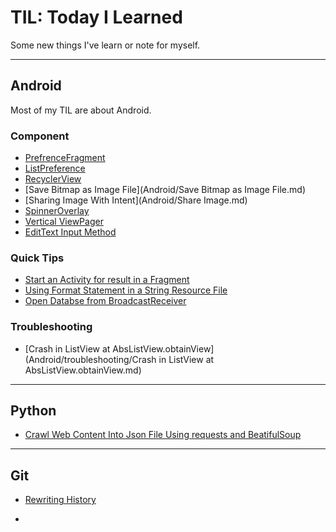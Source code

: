 # TIL: Today I Learned

Some new things I've learn or note for myself.

---
## Android
Most of my TIL are about Android.

### Component
- [PrefrenceFragment](Android/PreferenceFragment.md)
- [ListPreference](Android/ListPreference.md)
- [RecyclerView](Android/RecyclerView.md)
- [Save Bitmap as Image File](Android/Save Bitmap as Image File.md)
- [Sharing Image With Intent](Android/Share Image.md)
- [SpinnerOverlay](Android/SpinnerOverlay.md)
- [Vertical ViewPager](Android/VerticalViewPager.md)
- [EditText Input Method](Android/edit-type-and-input-method.md)

### Quick Tips
- [Start an Activity for result in a Fragment](Android/StartActivtyForResult.md)
- [Using Format Statement in a String Resource File](Android/format-statement-in-string-resource.md)
- [Open Databse from BroadcastReceiver](Android/open-db-from-broadcastreceiver.md)

### Troubleshooting
- [Crash in ListView at AbsListView.obtainView](Android/troubleshooting/Crash in ListView at AbsListView.obtainView.md)


---
## Python
- [Crawl Web Content Into Json File Using requests and BeatifulSoup](Python/crawl_web_content_into_json_file_using_requests_and_beatifulsoup.md)


---
## Git
- [Rewriting History](Git/rewriting-history.md)


-
